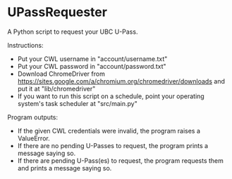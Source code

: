 # UPassRequester
A Python script to request your UBC U-Pass.

Instructions:
* Put your CWL username in "account/username.txt"
* Put your CWL password in "account/password.txt"
* Download ChromeDriver from https://sites.google.com/a/chromium.org/chromedriver/downloads and put it at "lib/chromedriver"
* If you want to run this script on a schedule, point your operating system's task scheduler at "src/main.py"

Program outputs:
* If the given CWL credentials were invalid, the program raises a ValueError.
* If there are no pending U-Passes to request, the program prints a message saying so.
* If there are pending U-Pass(es) to request, the program requests them and prints a message saying so.
